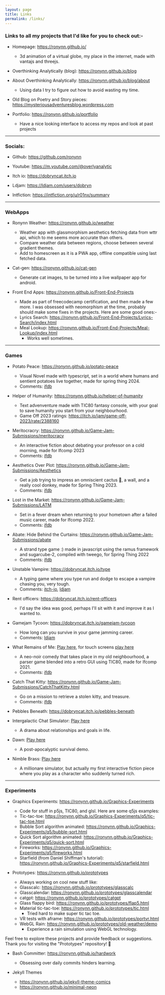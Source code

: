```yaml
---
layout: page
title: Links
permalink: /links/
---
```


### Links to all my projects that I'd like for you to check out:-

-   Homepage: <https://ronynn.github.io/>

    -   3d animation of a virtual globe, my place in the internet, made with vantajs and threejs.

-   Overthinking Analytically (blog): <https://ronynn.github.io/blog>
-   About Overthinking Analytically: <https://ronynn.github.io/blog/about>

    -   Using data I try to figure out how to avoid wasting my time.

-   Old Blog on Poetry and Story pieces: <https://mysteriousadventuresblog.wordpress.com>

-   Portfolio: <https://ronynn.github.io/portfolio>
    -   Have a nice looking interface to access my repos and look at past projects

<hr>

### Socials:

-   Github: <https://github.com/ronynn>
-   Youtube: <https://m.youtube.com/@overlyanalytic>

-   Itch io: <https://dobryncat.itch.io>
-   Ldjam: <https://ldjam.com/users/dobryn>

-   Intfiction: <https://intfiction.org/u/r01nx/summary>
<!-- -   Mastodon or Bluesky (I'm considering it) -->

<hr>

### WebApps

-   Ronynn Weather: <https://ronynn.github.io/weather>

    -   Weather app with glassmorphism aesthetics fetching data from wttr api, which to me seems more accurate than others.
    -   Compare weather data between regions, choose between several gradient themes.
    -   Add to homescreen as it is a PWA app, offline compatible using last fetched data.

-   Cat-gen: <https://ronynn.github.io/cat-gen>

    -   Generate cat images, to be turned into a live wallpaper app for android.

-   Front End Apps: <https://ronynn.github.io/Front-End-Projects>
    -   Made as part of freecodecamp certification, and then made a few more. I was obsessed with neomorphism at the time, probably should make some fixes in the projects. Here are some good ones:-
    -   Lyrics Search:
        <https://ronynn.github.io/Front-End-Projects/Lyrics-Search/index.html>
    -   Meal Lookup:
        <https://ronynn.github.io/Front-End-Projects/Meal-Lookup/index.html>
        -   Works well sometimes.

<hr>

### Games

-   Potato Peace: <https://ronynn.github.io/potato-peace>

    -   Visual Novel made with typescript, set in a world where humans and sentient potatoes live together, made for spring thing 2024.
    -   Comments: [ifdb](https://ifdb.org/viewgame?id=gfa7ch1ahnun3t62)

-   Helper of Humanity: <https://ronynn.github.io/helper-of-humanity>

    -   Text advenventure made with TIC80 fantasy console, with your goal to save humanity you start from your neighbourhood.
    -   Game Off 2023 ratings: <https://itch.io/jam/game-off-2023/rate/2388160>

-   Meritocracry: <https://ronynn.github.io/Game-Jam-Submissions/meritocracy>

    -   An interactive fiction about debating your professor on a cold morning, made for Ifcomp 2023
    -   Comments: [ifdb](https://ifdb.org/viewgame?id=dlm5ruvo06u3kglf)

-   Aesthetics Over Plot: <https://ronynn.github.io/Game-Jam-Submissions/Aesthetics>

    -   Get a job trying to impress an omniscient cactus 🌵, a wall, and a really cool donkey, made for Spring Thing 2023.
    -   Comments: [ifdb](https://ifdb.org/viewgame?id=vect2ozjqjgpy1ba)

-   Lost in the Market: <https://ronynn.github.io/Game-Jam-Submissions/LATM>

    -   Set in a fever dream when returning to your hometown after a failed music career, made for Ifcomp 2022.
    -   Comments: [ifdb](https://ifdb.org/viewgame?id=55vp8gmvcg5mnfpr)

-   Abate: Hide Behind the Curtains: <https://ronynn.github.io/Game-Jam-Submissions/abate>

    -   A strand type game :) made in javascript using the ramus framework and sugarcube-2, compiled with tweego, for Spring Thing 2022
    -   Comments: [ifdb](https://ifdb.org/viewgame?id=5801jaqmu56aateu)

-   Unstable Vampire: <https://dobryncat.itch.io/type>

    -   A typing game where you type run and dodge to escape a vampire chasing you, very tough.
    -   Comments: [itch-io](https://itch.io/jam/devtober-2021/rate/1221110),
        [ldjam](https://ldjam.com/events/ludum-dare/49/type-unstable-vampire)

-   Rent officers: <https://dobryncat.itch.io/rent-officers>

    -   I'd say the idea was good, perhaps I'll sit with it and improve it as I wanted to.

-   Gamejam Tycoon: <https://dobryncat.itch.io/gamejam-tycoon>

    -   How long can you survive in your game jamming career.
    -   Comments: [ldjam](https://ldjam.com/events/ludum-dare/50/gamejam-tycoon)

-   What Remains of Me: [Play here](https://ifcomp.org/play/2558/play_online), for touch screens [play here](https://ronynn.github.io/Game-Jam-Submissions/wrom/wrom-touch)

    -   A neo-noir comedy that takes place in my old neighbourhood, a parser game blended into a retro GUI using TIC80, made for Ifcomp 2021.
    -   Comments: [ifdb](https://ifdb.org/viewgame?id=qy37x4gjpzarqsil)

-   Catch That Kitty: <https://ronynn.github.io/Game-Jam-Submissions/CatchThatKitty.html>

    -   Go on a mission to retrieve a stolen kitty, and treasure.
    -   Comments: [ifdb](https://ifdb.org/viewgame?id=allpmsmp8dsj3bh0)

-   Pebbles Beneath: <https://dobryncat.itch.io/pebbles-beneath>

-   Intergalactic Chat Simulator: [Play here](https://ronynn.github.io/Game-Jam-Submissions/Intergalactic-Chat-Simulator.html)

    -   A drama about relationships and goals in life.

-   Dawn: [Play here](https://ronynn.github.io/Game-Jam-Submissions/Dawn.html)

    -   A post-apocalyptic survival demo.

-   Nimble Brass: [Play here](https://ronynn.github.io/Game-Jam-Submissions/Nimble-Brass.html)
    -   A millionare simulator, but actually my first interactive fiction piece where you play as a character who suddenly turned rich.

<hr>

### Experiments

-   Graphics Experiments: <https://ronynn.github.io/Graphics-Experiments>

    -   Code for stuff in p5js, TIC80, and glsl. Here are some q5js examples:
    -   Tic-tac-toe:
        <https://ronynn.github.io/Graphics-Experiments/q5/tic-tac-toe.html>
    -   Bubble Sort algorithm animated:
        <https://ronynn.github.io/Graphics-Experiments/q5/bubble-sort.html>
    -   Quick Sort algorithm animated:
        <https://ronynn.github.io/Graphics-Experiments/q5/quick-sort.html>
    -   Fireworks:
        <https://ronynn.github.io/Graphics-Experiments/q5/fireworks.html>
    -   Starfield (from Daniel Shiffman's tutorial):
        <https://ronynn.github.io/Graphics-Experiments/q5/starfield.html>

-   Prototypes: <https://ronynn.github.io/prototypes>

    -   Always working on cool new stuff like:
    -   Glasscalc: <https://ronynn.github.io/prototypes/glasscalc>
    -   Glasscalendar: <https://ronynn.github.io/prototypes/glasscalendar>
    -   catgpt: <https://ronynn.github.io/prototypes/catgpt>
    -   Glass flappy bird: <https://ronynn.github.io/prototypes/flap5.html>
    -   Material tic-tac-toe: <https://ronynn.github.io/prototypes/tic.html>
        -   Tried hard to make super tic tac toe.
    -   VR tests with aframe: <https://ronynn.github.io/prototypes/portvr.html>
    -   WebGL Rain: <https://ronynn.github.io/prototypes/old-weather/demo>
        -   Experience a rain simulation using WebGL technology. 

Feel free to explore these projects and provide feedback or suggestions. Thank you for visiting the "Prototypes" repository! 🌟


-   Bash Committer: <https://ronynn.github.io/hardwork>

    -   Obsessing over daily commits hinders learning.

-   Jekyll Themes
    -   <https://ronynn.github.io/jekyll-theme-comics>
    -   <https://ronynn.github.io/minimal-neon>
